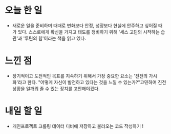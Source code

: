 
# 오늘 한 일
- 새로운 일을 준비하며 때때로 변화보다 안정, 성장보다 현실에 안주하고 싶어질 때가 있다. 스스로에게 확신을 가지고 태도를 정비하기 위해 '세스 고딘의 시작하는 습관'과 '루틴의 힘'이라는 책을 읽고 있다. 

# 느낀 점
- 장기적이고 도전적인 목표를 지속하기 위해서 가장 중요한 요소는 '진전의 가시화'라고 한다. "어떻게 자신이 발전하고 있다는 것을 느낄 수 있는가?"고민하여 진전 상황을 일깨워 줄 수 있는 장치를 고안해야겠다.

# 내일 할 일
- 개인프로젝트 크롤링 데이터 디비에 저장하고 불러오는 코드 작성하기 ! 